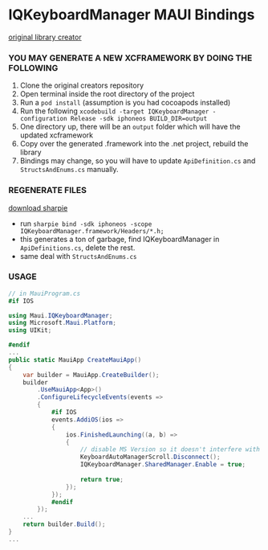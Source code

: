 # IQKeyboardManager MAUI Bindings

[original library creator](https://github.com/hackiftekhar/IQKeyboardManager)

### YOU MAY GENERATE A NEW XCFRAMEWORK BY DOING THE FOLLOWING
1. Clone the original creators repository
2. Open terminal inside the root directory of the project
3. Run a ```pod install``` (assumption is you had cocoapods installed)
4. Run the following ```xcodebuild -target IQKeyboardManager -configuration Release -sdk iphoneos BUILD_DIR=output```
5. One directory up, there will be an ```output``` folder which will have the updated xcframework
6. Copy over the generated .framework into the .net project, rebuild the library
7. Bindings may change, so you will have to update ```ApiDefinition.cs``` and ```StructsAndEnums.cs``` manually.

### REGENERATE FILES

[download sharpie](https://learn.microsoft.com/en-us/previous-versions/xamarin/ios/platform/binding-objective-c/walkthrough?tabs=macos)

* run ```sharpie bind -sdk iphoneos -scope IQKeyboardManager.framework/Headers/*.h;```
* this generates a ton of garbage, find IQKeyboardManager in ```ApiDefinitions.cs```, delete the rest. 
* same deal with ```StructsAndEnums.cs```

### USAGE
```C#
// in MauiProgram.cs
#if IOS

using Maui.IQKeyboardManager;
using Microsoft.Maui.Platform;
using UIKit;

#endif
...
public static MauiApp CreateMauiApp()
{
    var builder = MauiApp.CreateBuilder();
    builder
        .UseMauiApp<App>()
        .ConfigureLifecycleEvents(events =>
        {
            #if IOS
            events.AddiOS(ios =>
            {
                ios.FinishedLaunching((a, b) =>
                { 
                    // disable MS Version so it doesn't interfere with IQKeyboardManager 
                    KeyboardAutoManagerScroll.Disconnect();
                    IQKeyboardManager.SharedManager.Enable = true;
                    
                    return true;
                });
            });
            #endif
        });
    ...
    return builder.Build();
}
...
```
